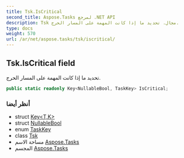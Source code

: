 ```yaml
---
title: Tsk.IsCritical
second_title: Aspose.Tasks لمرجع .NET API
description: Tsk مجال. تحديد ما إذا كانت المهمة على المسار الحرج.
type: docs
weight: 570
url: /ar/net/aspose.tasks/tsk/iscritical/
---
```

## Tsk.IsCritical field

تحديد ما إذا كانت المهمة على المسار الحرج.

```csharp
public static readonly Key<NullableBool, TaskKey> IsCritical;
```

### أنظر أيضا

* struct [Key&lt;T,K&gt;](../../key-2/)
* struct [NullableBool](../../nullablebool/)
* enum [TaskKey](../../taskkey/)
* class [Tsk](../)
* مساحة الاسم [Aspose.Tasks](../../tsk/)
* المجسم [Aspose.Tasks](../../../)



